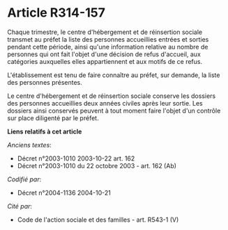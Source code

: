 # Article R314-157

Chaque trimestre, le centre d'hébergement et de réinsertion sociale transmet au préfet la liste des personnes accueillies
entrées et sorties pendant cette période, ainsi qu'une information relative au nombre de personnes qui ont fait l'objet d'une
décision de refus d'accueil, aux catégories auxquelles elles appartiennent et aux motifs de ce refus.

L'établissement est tenu de faire connaître au préfet, sur demande, la liste des personnes présentes.

Le centre d'hébergement et de réinsertion sociale conserve les dossiers des personnes accueillies deux années civiles après
leur sortie. Les dossiers ainsi conservés peuvent à tout moment faire l'objet d'un contrôle sur place diligenté par le
préfet.

**Liens relatifs à cet article**

_Anciens textes_:

  - Décret n°2003-1010 2003-10-22 art. 162
  - Décret n°2003-1010 du 22 octobre 2003 - art. 162 (Ab)

_Codifié par_:

  - Décret n°2004-1136 2004-10-21

_Cité par_:

  - Code de l'action sociale et des familles - art. R543-1 (V)
